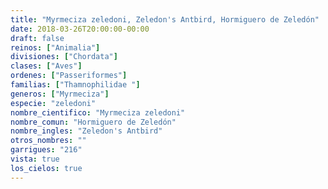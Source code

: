 ```yaml
---
title: "Myrmeciza zeledoni, Zeledon's Antbird, Hormiguero de Zeledón"
date: 2018-03-26T20:00:00-00:00
draft: false
reinos: ["Animalia"]
divisiones: ["Chordata"]
clases: ["Aves"]
ordenes: ["Passeriformes"]
familias: ["Thamnophilidae "]
generos: ["Myrmeciza"]
especie: "zeledoni"
nombre_cientifico: "Myrmeciza zeledoni"
nombre_comun: "Hormiguero de Zeledón"
nombre_ingles: "Zeledon's Antbird"
otros_nombres: ""
garrigues: "216"
vista: true
los_cielos: true
---
```

